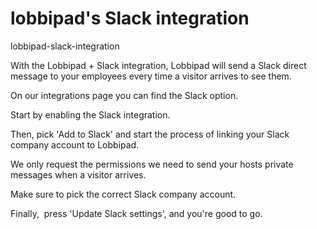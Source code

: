 # lobbipad's Slack integration
lobbipad-slack-integration

With the Lobbipad + Slack integration, Lobbipad will send a Slack direct message to your employees every time a visitor arrives to see them.‍

On our integrations page you can find the Slack option.

Start by enabling the Slack integration. 

Then, pick 'Add to Slack' and start the process of linking your Slack company account to Lobbipad. 

We only request the permissions we need to send your hosts private messages when a visitor arrives. 

Make sure to pick the correct Slack company account.

Finally,  press 'Update Slack settings', and you're good to go.
